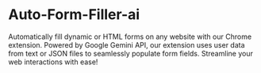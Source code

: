 # Auto-Form-Filler-ai
Automatically fill dynamic or HTML forms on any website with our Chrome extension. Powered by Google Gemini API, our extension uses user data from text or JSON files to seamlessly populate form fields. Streamline your web interactions with ease!
